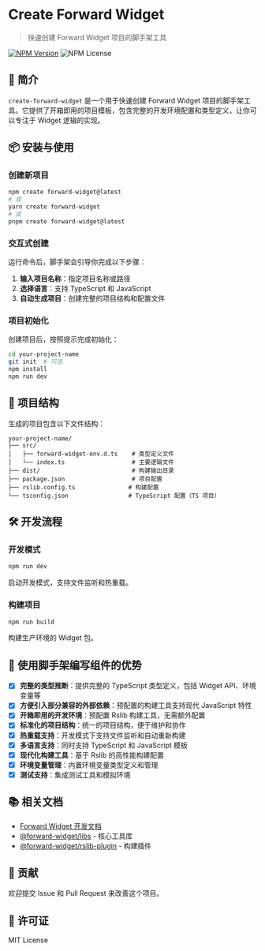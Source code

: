 # Create Forward Widget

> 快速创建 Forward Widget 项目的脚手架工具

[![NPM Version](https://img.shields.io/npm/v/create-forward-widget)](https://www.npmjs.com/package/create-forward-widget)
![NPM License](https://img.shields.io/npm/l/create-forward-widget)

## 🚀 简介

`create-forward-widget` 是一个用于快速创建 Forward Widget 项目的脚手架工具。它提供了开箱即用的项目模板，包含完整的开发环境配置和类型定义，让你可以专注于 Widget 逻辑的实现。

## 📦 安装与使用

### 创建新项目

```bash
npm create forward-widget@latest
# 或
yarn create forward-widget
# 或
pnpm create forward-widget@latest
```

### 交互式创建

运行命令后，脚手架会引导你完成以下步骤：

1. **输入项目名称**：指定项目名称或路径
2. **选择语言**：支持 TypeScript 和 JavaScript
3. **自动生成项目**：创建完整的项目结构和配置文件

### 项目初始化

创建项目后，按照提示完成初始化：

```bash
cd your-project-name
git init  # 可选
npm install
npm run dev
```

## 📁 项目结构

生成的项目包含以下文件结构：

```
your-project-name/
├── src/
│   ├── forward-widget-env.d.ts    # 类型定义文件
│   └── index.ts                   # 主要逻辑文件
├── dist/                          # 构建输出目录
├── package.json                   # 项目配置
├── rslib.config.ts               # 构建配置
└── tsconfig.json                 # TypeScript 配置（TS 项目）
```

## 🛠️ 开发流程

### 开发模式

```bash
npm run dev
```

启动开发模式，支持文件监听和热重载。

### 构建项目

```bash
npm run build
```

构建生产环境的 Widget 包。

## 🎯 使用脚手架编写组件的优势

- [x] **完整的类型推断**：提供完整的 TypeScript 类型定义，包括 Widget API、环境变量等
- [x] **方便引入部分兼容的外部依赖**：预配置的构建工具支持现代 JavaScript 特性
- [x] **开箱即用的开发环境**：预配置 Rslib 构建工具，无需额外配置
- [x] **标准化的项目结构**：统一的项目结构，便于维护和协作
- [x] **热重载支持**：开发模式下支持文件监听和自动重新构建
- [x] **多语言支持**：同时支持 TypeScript 和 JavaScript 模板
- [x] **现代化构建工具**：基于 Rslib 的高性能构建配置
- [x] **环境变量管理**：内置环境变量类型定义和管理
- [x] **测试支持**：集成测试工具和模拟环境

## 📚 相关文档

- [Forward Widget 开发文档](https://github.com/your-org/forward-widget-docs)
- [@forward-widget/libs](../libs/README.md) - 核心工具库
- [@forward-widget/rslib-plugin](../rslib-plugin/README.md) - 构建插件

## 🤝 贡献

欢迎提交 Issue 和 Pull Request 来改善这个项目。

## 📄 许可证

MIT License